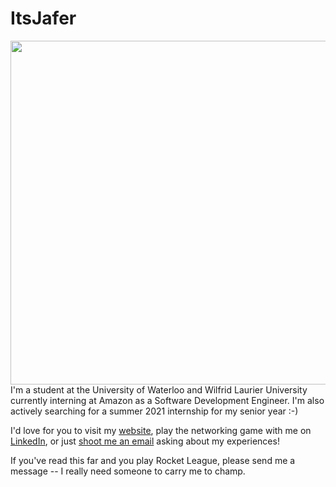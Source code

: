 # ItsJafer

<img src="https://itsjafer.com/baby_jafer.jpeg" width="550" align="right">

I'm a student at the University of Waterloo and Wilfrid Laurier University currently interning at Amazon as a Software Development Engineer. I'm also actively searching for a summer 2021 internship for my senior year :-)

I'd love for you to visit my [website](itsjafer.com), play the networking game with me on [LinkedIn](linkedin.com/in/itsjafer), or just [shoot me an email](mailto:itsjafer@gmail.com) asking about my experiences! 

If you've read this far and you play Rocket League, please send me a message -- I really need someone to carry me to champ.
